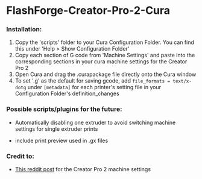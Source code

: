 # FlashForge-Creator-Pro-2-Cura
### Installation:

1. Copy the 'scripts' folder to your Cura Configuration Folder. You can find this under 'Help > Show Configuration Folder'
2. Copy each section of G code from 'Machine Settings' and paste into the corresponding sections in your cura machine settings for the Creator Pro 2
3. Open Cura and drag the .curapackage file directly onto the Cura window
4. To set '.g' as the default for saving gcode, add `file_formats = text/x-dotg` under `[metadata]` for each printer's setting file in your Configuration Folder's definition_changes

### Possible scripts/plugins for the future:

- Automatically disabling one extruder to avoid switching machine settings for single extruder prints

- include print preview used in .gx files

### Credit to:
- [This reddit post](https://www.reddit.com/r/FlashForge/comments/oq4twg/using_cura_with_flashforge_creator_pro_2) for the Creator Pro 2 machine settings
